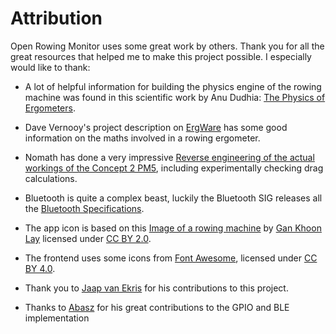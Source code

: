 # Attribution

Open Rowing Monitor uses some great work by others. Thank you for all the great resources that helped me to make this project possible. I especially would like to thank:

* A lot of helpful information for building the physics engine of the rowing machine was found in this scientific work by Anu Dudhia: [The Physics of Ergometers](http://eodg.atm.ox.ac.uk/user/dudhia/rowing/physics/ergometer.html).

* Dave Vernooy's project description on [ErgWare](https://dvernooy.github.io/projects/ergware) has some good information on the maths involved in a rowing ergometer.

* Nomath has done a very impressive [Reverse engineering of the actual workings of the Concept 2 PM5](https://www.c2forum.com/viewtopic.php?f=7&t=194719), including experimentally checking drag calculations.

* Bluetooth is quite a complex beast, luckily the Bluetooth SIG releases all the [Bluetooth Specifications](https://www.bluetooth.com/specifications/specs).

* The app icon is based on this [Image of a rowing machine](https://thenounproject.com/term/rowing-machine/659265) by [Gan Khoon Lay](https://thenounproject.com/leremy/) licensed under [CC BY 2.0](https://creativecommons.org/licenses/by/2.0/).

* The frontend uses some icons from [Font Awesome](https://fontawesome.com/), licensed under [CC BY 4.0](https://creativecommons.org/licenses/by/4.0/).

* Thank you to [Jaap van Ekris](https://github.com/JaapvanEkris) for his contributions to this project.

* Thanks to [Abasz](https://github.com/Abasz) for his great contributions to the GPIO and BLE implementation
